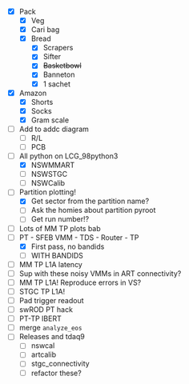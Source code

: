 - [x] Pack
  - [x] Veg
  - [x] Cari bag
  - [x] Bread
    - [x] Scrapers
    - [x] Sifter
    - [x] <del>Basketbowl</del>
    - [x] Banneton
    - [x] 1 sachet
- [x] Amazon
  - [x] Shorts
  - [x] Socks
  - [x] Gram scale
- [ ] Add to addc diagram
  - [ ] R/L
  - [ ] PCB
- [ ] All python on LCG_98python3
  - [x] NSWMMART
  - [ ] NSWSTGC
  - [ ] NSWCalib
- [ ] Partition plotting!
  - [x] Get sector from the partition name?
  - [ ] Ask the homies about partition pyroot
  - [ ] Get run number!?
- [ ] Lots of MM TP plots bab
- [ ] PT - SFEB VMM - TDS - Router - TP
  - [x] First pass, no bandids
  - [ ] WITH BANDIDS
- [ ] MM TP L1A latency
- [ ] Sup with these noisy VMMs in ART connectivity?
- [ ] MM TP L1A! Reproduce errors in VS?
- [ ] STGC TP L1A!
- [ ] Pad trigger readout
- [ ] swROD PT hack
- [ ] PT-TP IBERT
- [ ] merge `analyze_eos`
- [ ] Releases and tdaq9
  - [ ] nswcal
  - [ ] artcalib
  - [ ] stgc_connectivity
  - [ ] refactor these?
